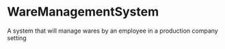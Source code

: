 # WareManagementSystem
A system that will manage wares by an employee in a production company setting
